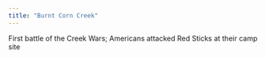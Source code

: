 ```yaml
---
title: "Burnt Corn Creek"
---
```

First battle of the Creek Wars; Americans attacked Red Sticks at their camp site

